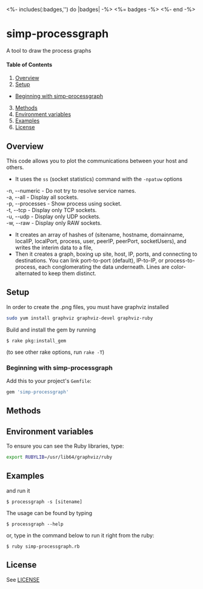 <%- includes(:badges,'') do |badges| -%>
<%= badges -%>
<%- end -%>

# simp-processgraph

A tool to draw the process graphs

#### Table of Contents
1. [Overview](#overview)
2. [Setup](#setup)
* [Beginning with simp-processgraph](#beginning-with-simp-processgraph)
3. [Methods](#methods)
4. [Environment variables](#environment-variables)
5. [Examples](#examples)
6. [License](#license)

## Overview

This code allows you to plot the communications between your host and others.

* It uses the `ss` (socket statistics) command with the `-npatuw` options

-n, --numeric - Do not try to resolve service names.<br>
-a, --all - Display all sockets.<br>
-p, --processes - Show process using socket.<br>
-t, --tcp - Display only TCP sockets.<br>
-u, --udp - Display only UDP sockets.<br>
-w, --raw - Display only RAW sockets.

* It creates an array of hashes of (sitename, hostname, domainname, localIP, localPort, process, user, peerIP, peerPort, socketUsers),
and writes the interim data to a file,
* Then it creates a graph, boxing up site, host, IP, ports, and connecting to destinations.
You can link port-to-port (default), IP-to-IP, or process-to-process, each conglomerating the data underneath. 
Lines are color-alternated to keep them distinct.


## Setup

In order to create the .png files, you must have graphviz installed
```bash
sudo yum install graphviz graphviz-devel graphviz-ruby
```
Build and install the gem by running

`$ rake pkg:install_gem`

(to see other rake options, run `rake -T`)

### Beginning with simp-processgraph

Add this to your project's `Gemfile`:

```ruby
gem 'simp-processgraph'
```

## Methods



## Environment variables

To ensure you can see the Ruby libraries, type:
```bash
export RUBYLIB=/usr/lib64/graphviz/ruby
```

## Examples

and run it

`$ processgraph -s [sitename]`

The usage can be found by typing

`$ processgraph --help`

or, type in the command below to run it right from the ruby:

`$ ruby simp-processgraph.rb`


## License
See [LICENSE](LICENSE)
